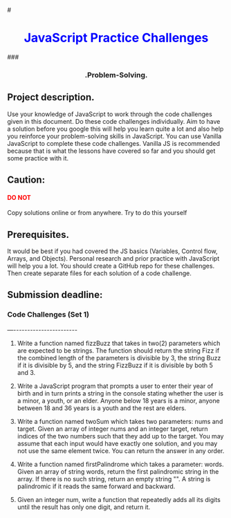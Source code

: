 





#<h1 style="color:blue;text-align:center;"> JavaScript Practice Challenges</h1>

###<h3 style="text-align:center;"> .Problem-Solving.</h3>


## Project description.
Use your knowledge of JavaScript to work through the code challenges given in this document. Do these code challenges individually. Aim to have a solution before you google this will help you learn quite a lot and also help you reinforce your problem-solving skills in JavaScript.
You can use Vanilla JavaScript to complete these code challenges. Vanilla JS is recommended because that is what the lessons have covered so far and you should get some practice with it. 


## Caution:
<h4 style="color:red;"> DO NOT </h4>Copy solutions online or from anywhere. 
Try to do this yourself 

## Prerequisites.
It would be best if you had covered the JS basics (Variables, Control flow, Arrays, and Objects).
Personal research and prior practice with JavaScript will help you a lot.
You should create a GitHub repo for these challenges. Then create separate files for each solution of a code challenge.


## Submission deadline: 




### Code Challenges (Set 1)
—-----------------------
1. Write a function named fizzBuzz that takes in two(2) parameters which are expected to be strings. The function should return the string Fizz if the combined length of the parameters is divisible by 3, the string Buzz if it is divisible by 5, and the string FizzBuzz if it is divisible by both 5 and 3.

2. Write a JavaScript program that prompts a user to enter their year of birth and in turn prints a string in the console stating whether the user is a minor, a youth, or an elder.  Anyone below 18 years is a minor, anyone between 18 and 36 years is a youth and the rest are elders.

3. Write a function named twoSum which takes two parameters: nums and target. Given an array of integer nums and an integer target, return indices of the two numbers such that they add up to the target. You may assume that each input would have exactly one solution, and you may not use the same element twice.
You can return the answer in any order.

4. Write a function named firstPalindrome which takes a parameter: words. Given an array of string words, return the first palindromic string in the array. If there is no such string, return an empty string "".
A string is palindromic if it reads the same forward and backward.

5. Given an integer num, write a function that repeatedly adds all its digits until the result has only one digit, and return it.



